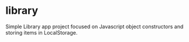 # library
Simple Library app project focused on Javascript object constructors and storing items in LocalStorage.

